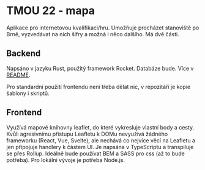 # TMOU 22 - mapa

Aplikace pro internetovou kvalifikaci/hru. Umožňuje procházet stanoviště po Brně, vyzvedávat na nich šifry a možná i něco dalšího. Má dvě části.

## Backend
Napsáno v jazyku Rust, použitý framework Rocket. Databáze bude. Více v [README](./tmou-mapa-backend/README.md). 

Pro standardní použití frontendu není třeba dělat nic, v repozitáři je kopie šablony i skriptů.

## Frontend
Využívá mapové knihovny leaflet, do které vykresluje vlastní body a cesty. Kvůli agresivnímu přístupu Leafletu k DOMu nevyužívá žádného frameworku (React, Vue, Svelte), ale nechává co nejvíce věcí na Leafletu a jen připojuje handlery k částem UI. Je napsána v TypeScriptu a transpiluje se přes Rollup. Ideálně bude používat BEM a SASS pro css (až to bude potřeba). Pro lokální vývoje je potřeba Node.js.

